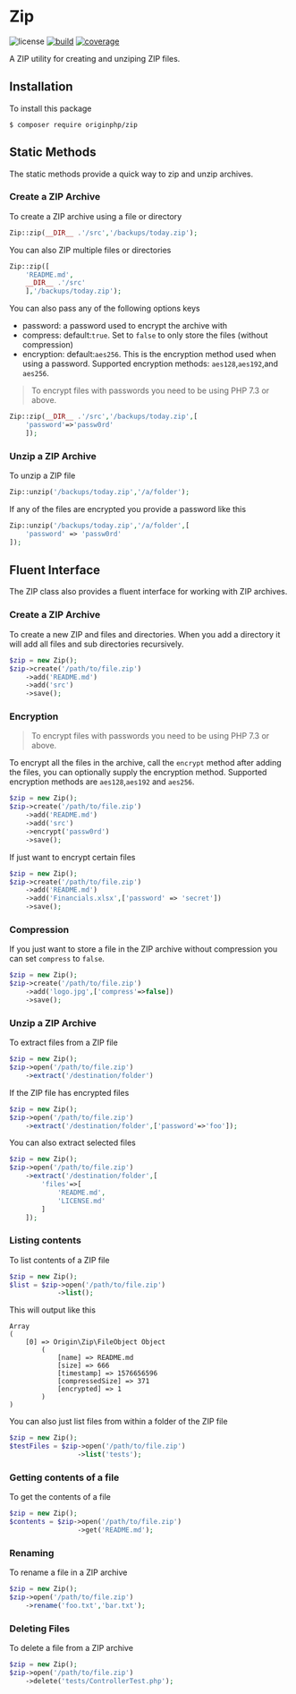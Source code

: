 # Zip

![license](https://img.shields.io/badge/license-MIT-brightGreen.svg)
[![build](https://github.com/originphp/zip/workflows/CI/badge.svg)](https://github.com/originphp/zip/actions)
[![coverage](https://coveralls.io/repos/github/originphp/zip/badge.svg?branch=master)](https://coveralls.io/github/originphp/zip?branch=master)

A ZIP utility for creating and unziping ZIP files.

## Installation

To install this package

```linux
$ composer require originphp/zip
```

## Static Methods

The static methods provide a quick way to zip and unzip archives.

### Create a ZIP Archive

To create a ZIP archive using a file or directory

```php
Zip::zip(__DIR__ .'/src','/backups/today.zip');
```

You can also ZIP multiple files or directories

```php
Zip::zip([
    'README.md',
    __DIR__ .'/src'
    ],'/backups/today.zip');
```

You can also pass any of the following options keys

- password: a password used to encrypt the archive with
- compress: default:`true`. Set to `false` to only store the files (without compression)
- encryption: default:`aes256`. This is the encryption method used when using a password. Supported encryption methods: `aes128`,`aes192`,and `aes256`. 

> To encrypt files with passwords you need to be using PHP 7.3 or above.

```php
Zip::zip(__DIR__ .'/src','/backups/today.zip',[
    'password'=>'passw0rd'
    ]);
```

### Unzip a ZIP Archive

To unzip a ZIP file

```php
Zip::unzip('/backups/today.zip','/a/folder');
```

If any of the files are encrypted you provide a password like this

```php
Zip::unzip('/backups/today.zip','/a/folder',[
    'password' => 'passw0rd'
]);
```

## Fluent Interface

The ZIP class also provides a fluent interface for working with ZIP archives.

### Create a ZIP Archive

To create a new ZIP and files and directories. When you add a directory it will add all files and sub directories recursively.

```php
$zip = new Zip();
$zip->create('/path/to/file.zip')
    ->add('README.md')
    ->add('src')
    ->save();
```

### Encryption

> To encrypt files with passwords you need to be using PHP 7.3 or above.

To encrypt all the files in the archive, call the `encrypt` method after adding the files, you can optionally supply the encryption method. Supported encryption methods are `aes128`,`aes192` and `aes256`.

```php
$zip = new Zip();
$zip->create('/path/to/file.zip')
    ->add('README.md')
    ->add('src')
    ->encrypt('passw0rd')
    ->save();
```

If just want to encrypt certain files

```php
$zip = new Zip();
$zip->create('/path/to/file.zip')
    ->add('README.md')
    ->add('Financials.xlsx',['password' => 'secret'])
    ->save();
```

### Compression

If you just want to store a file in the ZIP archive without compression you can set `compress` to `false`.

```php
$zip = new Zip();
$zip->create('/path/to/file.zip')
    ->add('logo.jpg',['compress'=>false])
    ->save();
```

### Unzip a ZIP Archive

To extract files from a ZIP file

```php
$zip = new Zip();
$zip->open('/path/to/file.zip')
    ->extract('/destination/folder')
```

If the ZIP file has encrypted files

```php
$zip = new Zip();
$zip->open('/path/to/file.zip')
    ->extract('/destination/folder',['password'=>'foo']);
```

You can also extract selected files

```php
$zip = new Zip();
$zip->open('/path/to/file.zip')
    ->extract('/destination/folder',[
        'files'=>[
            'README.md',
            'LICENSE.md'
        ]
    ]);
```

### Listing contents

To list contents of a ZIP file

```php
$zip = new Zip();
$list = $zip->open('/path/to/file.zip')
            ->list();
```

This will output like this

```
Array
(
    [0] => Origin\Zip\FileObject Object
        (
            [name] => README.md
            [size] => 666
            [timestamp] => 1576656596
            [compressedSize] => 371
            [encrypted] => 1
        )
)
```

You can also just list files from within a folder of the ZIP file

```php
$zip = new Zip();
$testFiles = $zip->open('/path/to/file.zip')
                 ->list('tests');
```

### Getting contents of a file

To get the contents of a file

```php
$zip = new Zip();
$contents = $zip->open('/path/to/file.zip')
                 ->get('README.md');
```

### Renaming

To rename a file in a ZIP archive

```php
$zip = new Zip();
$zip->open('/path/to/file.zip')
    ->rename('foo.txt','bar.txt');
```

### Deleting Files

To delete a file from a ZIP archive

```php
$zip = new Zip();
$zip->open('/path/to/file.zip')
    ->delete('tests/ControllerTest.php');
```